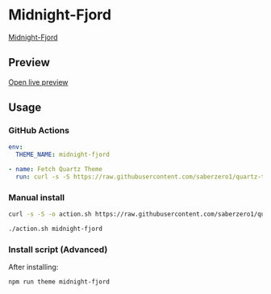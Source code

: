 # Midnight-Fjord

[Midnight-Fjord](https://quinta0.github.io/)

## Preview

[Open live preview](https://quartz-themes.github.io/midnight-fjord/)

## Usage

### GitHub Actions

```yaml
env:
  THEME_NAME: midnight-fjord
```

```yaml
- name: Fetch Quartz Theme
  run: curl -s -S https://raw.githubusercontent.com/saberzero1/quartz-themes/master/action.sh | bash -s -- $THEME_NAME
```

### Manual install

```bash
curl -s -S -o action.sh https://raw.githubusercontent.com/saberzero1/quartz-themes/master/action.sh

./action.sh midnight-fjord
```

### Install script (Advanced)

After installing:

```bash
npm run theme midnight-fjord
```
